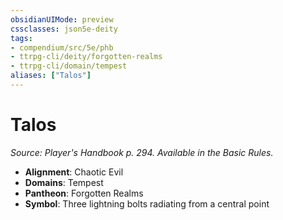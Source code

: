 ```yaml
---
obsidianUIMode: preview
cssclasses: json5e-deity
tags:
- compendium/src/5e/phb
- ttrpg-cli/deity/forgotten-realms
- ttrpg-cli/domain/tempest
aliases: ["Talos"]
---
```

# Talos
*Source: Player's Handbook p. 294. Available in the Basic Rules.* 

- **Alignment**: Chaotic Evil
- **Domains**: Tempest
- **Pantheon**: Forgotten Realms
- **Symbol**: Three lightning bolts radiating from a central point
